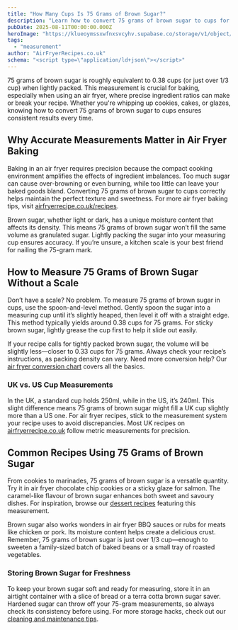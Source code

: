 ```yaml
---
title: "How Many Cups Is 75 Grams of Brown Sugar?"
description: "Learn how to convert 75 grams of brown sugar to cups for perfect baking every time. Get accurate measurements and handy tips for your air fryer recipes."
pubDate: 2025-08-11T00:00:00.000Z
heroImage: "https://klueoymssxwfnxsvcyhv.supabase.co/storage/v1/object/public/md/how-many-cups-is-75-grams-of-brown-sugar-f3ad8509.webp"
tags:
  - "measurement"
author: "AirFryerRecipes.co.uk"
schema: "<script type=\"application/ld+json\"></script>"
---
```


<p>75 grams of brown sugar is roughly equivalent to 0.38 cups (or just over 1/3 cup) when lightly packed. This measurement is crucial for baking, especially when using an air fryer, where precise ingredient ratios can make or break your recipe. Whether you're whipping up cookies, cakes, or glazes, knowing how to convert 75 grams of brown sugar to cups ensures consistent results every time.</p>

<h2>Why Accurate Measurements Matter in Air Fryer Baking</h2>
<p>Baking in an air fryer requires precision because the compact cooking environment amplifies the effects of ingredient imbalances. Too much sugar can cause over-browning or even burning, while too little can leave your baked goods bland. Converting 75 grams of brown sugar to cups correctly helps maintain the perfect texture and sweetness. For more air fryer baking tips, visit <a href=https://www.airfryerrecipe.co.uk/recipes>airfryerrecipe.co.uk/recipes</a>.</p>

<p>Brown sugar, whether light or dark, has a unique moisture content that affects its density. This means 75 grams of brown sugar won’t fill the same volume as granulated sugar. Lightly packing the sugar into your measuring cup ensures accuracy. If you’re unsure, a kitchen scale is your best friend for nailing the 75-gram mark.</p>

<h2>How to Measure 75 Grams of Brown Sugar Without a Scale</h2>
<p>Don’t have a scale? No problem. To measure 75 grams of brown sugar in cups, use the spoon-and-level method. Gently spoon the sugar into a measuring cup until it’s slightly heaped, then level it off with a straight edge. This method typically yields around 0.38 cups for 75 grams. For sticky brown sugar, lightly grease the cup first to help it slide out easily.</p>

<p>If your recipe calls for tightly packed brown sugar, the volume will be slightly less—closer to 0.33 cups for 75 grams. Always check your recipe’s instructions, as packing density can vary. Need more conversion help? Our <a href=https://www.airfryerrecipe.co.uk/air-fryer-conversion-chart>air fryer conversion chart</a> covers all the basics.</p>

<h3>UK vs. US Cup Measurements</h3>
<p>In the UK, a standard cup holds 250ml, while in the US, it’s 240ml. This slight difference means 75 grams of brown sugar might fill a UK cup slightly more than a US one. For air fryer recipes, stick to the measurement system your recipe uses to avoid discrepancies. Most UK recipes on <a href=https://www.airfryerrecipe.co.uk>airfryerrecipe.co.uk</a> follow metric measurements for precision.</p>

<h2>Common Recipes Using 75 Grams of Brown Sugar</h2>
<p>From cookies to marinades, 75 grams of brown sugar is a versatile quantity. Try it in air fryer chocolate chip cookies or a sticky glaze for salmon. The caramel-like flavour of brown sugar enhances both sweet and savoury dishes. For inspiration, browse our <a href=https://www.airfryerrecipe.co.uk/recipe-category/dessert>dessert recipes</a> featuring this measurement.</p>

<p>Brown sugar also works wonders in air fryer BBQ sauces or rubs for meats like chicken or pork. Its moisture content helps create a delicious crust. Remember, 75 grams of brown sugar is just over 1/3 cup—enough to sweeten a family-sized batch of baked beans or a small tray of roasted vegetables.</p>

<h3>Storing Brown Sugar for Freshness</h3>
<p>To keep your brown sugar soft and ready for measuring, store it in an airtight container with a slice of bread or a terra cotta brown sugar saver. Hardened sugar can throw off your 75-gram measurements, so always check its consistency before using. For more storage hacks, check out our <a href=https://www.airfryerrecipe.co.uk/air-fryer-cleaner>cleaning and maintenance tips</a>.</p>
